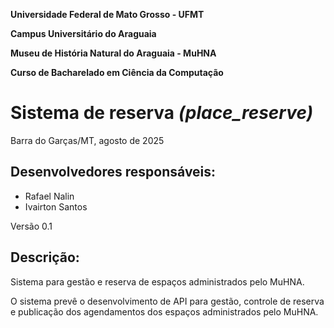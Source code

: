 **Universidade Federal de Mato Grosso - UFMT**

**Campus Universitário do Araguaia**

**Museu de História Natural do Araguaia - MuHNA**

**Curso de Bacharelado em Ciência da Computação**


# **Sistema de reserva** *(place_reserve)*

Barra do Garças/MT, agosto de 2025

## Desenvolvedores responsáveis:
- Rafael Nalin
- Ivairton Santos

Versão 0.1

## Descrição:
Sistema para gestão e reserva de espaços administrados pelo MuHNA.

O sistema prevê o desenvolvimento de API para gestão, controle de reserva e publicação dos agendamentos dos espaços administrados pelo MuHNA.
